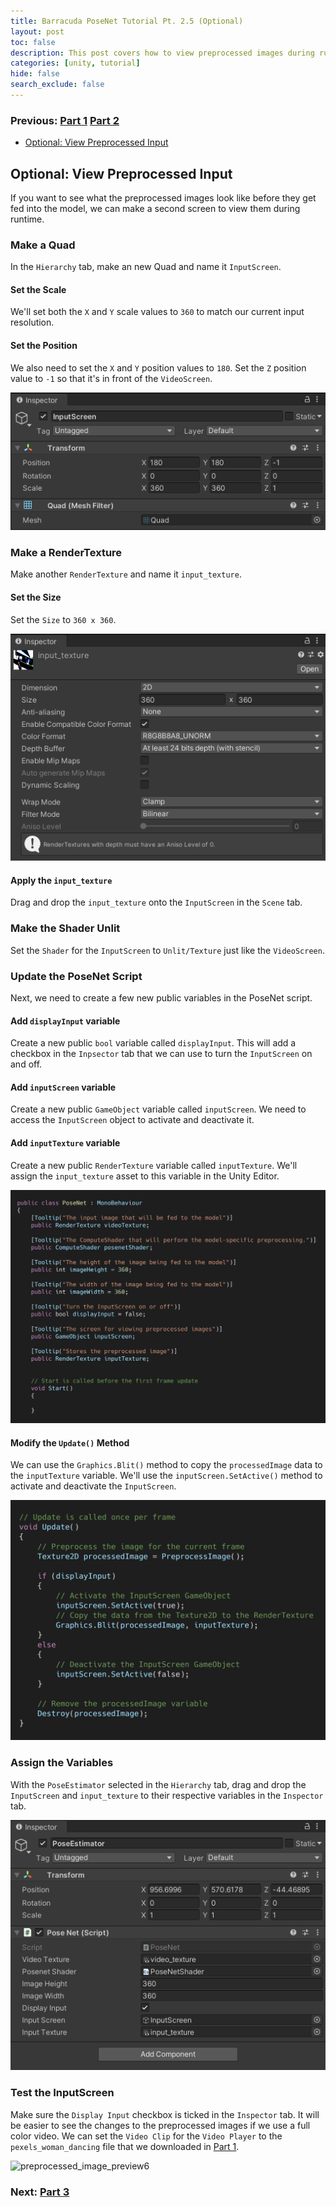 ```yaml
---
title: Barracuda PoseNet Tutorial Pt. 2.5 (Optional)
layout: post
toc: false
description: This post covers how to view preprocessed images during runtime.
categories: [unity, tutorial]
hide: false
search_exclude: false
---
```


### Previous: [Part 1](https://christianjmills.com/unity/tutorial/2020/10/25/Barracuda-PoseNet-Tutorial-1.html) [Part 2](https://christianjmills.com/unity/tutorial/2020/11/04/Barracuda-PoseNet-Tutorial-2.html)

* [Optional: View Preprocessed Input](#optional-view-preprocessed-input)

## Optional: View Preprocessed Input

If you want to see what the preprocessed images look like before they get fed into the model, we can make a second screen to view them during runtime.

### Make a Quad

In the `Hierarchy` tab, make an new Quad and name it `InputScreen`.

#### Set the Scale

We'll set both the `X` and `Y` scale values to `360` to match our current input resolution.

#### Set the Position

We also need to set the `X` and `Y` position values to `180`. Set the `Z` position value to `-1` so that it's in front of the `VideoScreen`.

![set_inputScreen_transform](\images\barracuda-posenet-tutorial\set_inputScreen_transform.PNG)

### Make a RenderTexture

Make another `RenderTexture` and name it `input_texture`.

#### Set the Size

Set the `Size` to `360 x 360`.

![set_input_texture_size](\images\barracuda-posenet-tutorial\set_input_texture_size.PNG)

#### Apply the `input_texture`

Drag and drop the `input_texture` onto the `InputScreen` in the `Scene` tab.

### Make the Shader Unlit

Set the `Shader` for the `InputScreen` to `Unlit/Texture` just like the `VideoScreen`.



### Update the PoseNet Script

Next, we need to create a few new public variables in the PoseNet script.

#### Add `displayInput` variable

Create a new public `bool` variable called `displayInput`. This will add a checkbox in the `Inpsector` tab that we can use to turn the `InputScreen` on and off.

#### Add `inputScreen` variable

Create a new public `GameObject` variable called `inputScreen`. We need to access the `InputScreen` object to activate and deactivate it.

#### Add `inputTexture` variable 

Create a new public `RenderTexture` variable called `inputTexture`. We'll assign the `input_texture` asset to this variable in the Unity Editor.

![preview_preprocessed_input_variables](\images\barracuda-posenet-tutorial\preview_preprocessed_input_variables.png)



#### Modify the `Update()` Method

We can use the `Graphics.Blit()` method to copy the `processedImage` data to the `inputTexture` variable. We'll use the `inputScreen.SetActive()` method to activate and deactivate the `InputScreen`.

![update_method_with_displayInput](\images\barracuda-posenet-tutorial\update_method_with_displayInput.png)



### Assign the Variables

With the `PoseEstimator` selected in the `Hierarchy` tab, drag and drop the `InputScreen` and `input_texture` to their respective variables in the `Inspector` tab.

![pose_estimator_displayInput](\images\barracuda-posenet-tutorial\pose_estimator_displayInput.PNG)

### Test the InputScreen

Make sure the `Display Input` checkbox is ticked in the `Inspector` tab. It will be easier to see the changes to the preprocessed images if we use a full color video. We can set the `Video Clip` for the `Video Player` to the `pexels_woman_dancing` file that we downloaded in [Part 1](https://christianjmills.com/unity/tutorial/2020/10/25/Barracuda-PoseNet-Tutorial-1.html#import-video-files).

![preprocessed_image_preview6](\images\barracuda-posenet-tutorial\preprocessed_image_preview6.gif)

### Next: [Part 3](https://christianjmills.com/unity/tutorial/2020/11/05/Barracuda-PoseNet-Tutorial-3.html)